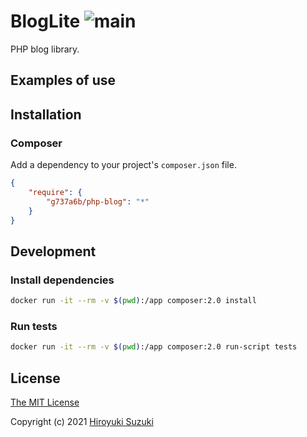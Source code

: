 # BlogLite ![main](https://github.com/g737a6b/php-blog/workflows/main/badge.svg)

PHP blog library.

## Examples of use

## Installation

### Composer

Add a dependency to your project's `composer.json` file.

```json
{
	"require": {
		"g737a6b/php-blog": "*"
	}
}
```

## Development

### Install dependencies

```sh
docker run -it --rm -v $(pwd):/app composer:2.0 install
```

### Run tests

```sh
docker run -it --rm -v $(pwd):/app composer:2.0 run-script tests
```

## License

[The MIT License](http://opensource.org/licenses/MIT)

Copyright (c) 2021 [Hiroyuki Suzuki](https://mofg.net)
